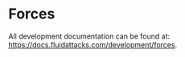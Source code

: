 # Forces

All development documentation
can be found at:
<https://docs.fluidattacks.com/development/forces>.
